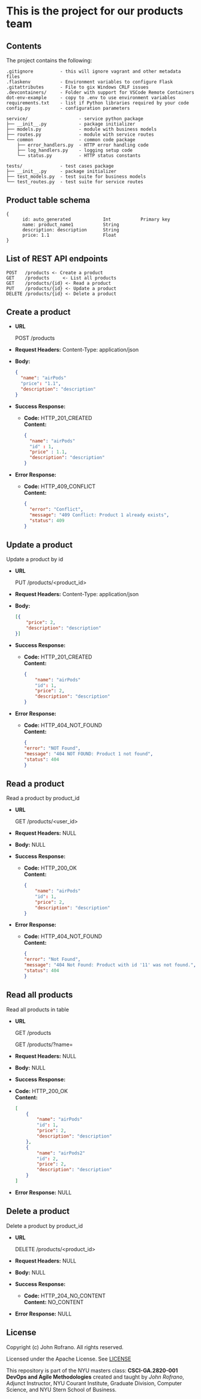 # This is the project for our products team

## Contents

The project contains the following:

```text
.gitignore          - this will ignore vagrant and other metadata files
.flaskenv           - Environment variables to configure Flask
.gitattributes      - File to gix Windows CRLF issues
.devcontainers/     - Folder with support for VSCode Remote Containers
dot-env-example     - copy to .env to use environment variables
requirements.txt    - list if Python libraries required by your code
config.py           - configuration parameters

service/                   - service python package
├── __init__.py            - package initializer
├── models.py              - module with business models
├── routes.py              - module with service routes
└── common                 - common code package
    ├── error_handlers.py  - HTTP error handling code
    ├── log_handlers.py    - logging setup code
    └── status.py          - HTTP status constants

tests/              - test cases package
├── __init__.py     - package initializer
├── test_models.py  - test suite for business models
└── test_routes.py  - test suite for service routes
```

## Product table schema
```
{
      id: auto_generated            Int           Primary key
      name: product_name1           String
      description: description      String
      price: 1.1                    Float
}
```

**List of REST API endpoints**
----
```
POST   /products <- Create a product
GET    /products     <- List all products
GET    /products/{id} <- Read a product 
PUT    /products/{id} <- Update a product
DELETE /products/{id} <- Delete a product
```

**Create a product**
----

* **URL**

  POST /products

* **Request Headers:**
Content-Type: application/json
* **Body:**

  ```json
  {
    "name": "airPods"
    "price": "1.1",
    "description": "description"
  }
  ```
 
* **Success Response:**

  * **Code:** HTTP_201_CREATED <br />
    **Content:** 
    ```json
    { 
      "name": "airPods"
      "id" : 1, 
      "price" : 1.1, 
      "description": "description" 
    }
    ```

* **Error Response:**

  * **Code:** HTTP_409_CONFLICT <br />
    **Content:** 
    ```json
    {
      "error": "Conflict",
      "message": "409 Conflict: Product 1 already exists",
      "status": 409
    }
    ```


**Update a product**
----
  Update a product by id

* **URL**

  PUT /products/<product_id>

* **Request Headers:**
Content-Type: application/json
* **Body:**

  ```json
  [{
      "price": 2,
      "description": "description"
  }]
  ```
 
* **Success Response:**

  * **Code:** HTTP_201_CREATED <br />
    **Content:** 
    ```json
    {
        "name": "airPods"
        "id": 1,
        "price": 2,
        "description": "description"
    }
    ```

* **Error Response:**

  * **Code:** HTTP_404_NOT_FOUND <br />
    **Content:** 
    ```json
    {
    "error": "NOT Found",
    "message": "404 NOT FOUND: Product 1 not found",
    "status": 404
    }
    ```

**Read a product**
----
  Read a product by product_id

* **URL**

  GET /products/<user_id>

* **Request Headers:**
NULL
* **Body:**
NULL
 
* **Success Response:**

  * **Code:** HTTP_200_OK <br />
    **Content:** 
    ```json
    {
        "name": "airPods"
        "id": 1,
        "price": 2,
        "description": "description"
    }
    ```

* **Error Response:**

  * **Code:** HTTP_404_NOT_FOUND <br />
    **Content:** 
    ```json
    {
    "error": "Not Found",
    "message": "404 Not Found: Product with id '11' was not found.",
    "status": 404
    }
    ```

**Read all products**
----
  Read all products in table

* **URL**

  GET /products
  
  GET /products/?name=

* **Request Headers:**
NULL
* **Body:**
NULL
 
* **Success Response:**
* **Code:** HTTP_200_OK <br />
    **Content:** 
    ```json
    [
        {
            "name": "airPods"
            "id": 1,
            "price": 2,
            "description": "description"
        },
        {
            "name": "airPods2"
            "id": 2,
            "price": 2,
            "description": "description"
        }
    ]
    ```
    

* **Error Response:**
NULL

**Delete a product**
----
  Delete a product by product_id

* **URL**
    
    DELETE /products/<product_id>

* **Request Headers:**
NULL
* **Body:**
NULL
 
* **Success Response:**

  * **Code:** HTTP_204_NO_CONTENT <br />
    **Content:** 
    NO_CONTENT

* **Error Response:**
NULL

## License

Copyright (c) John Rofrano. All rights reserved.

Licensed under the Apache License. See [LICENSE](LICENSE)

This repository is part of the NYU masters class: **CSCI-GA.2820-001 DevOps and Agile Methodologies** created and taught by *John Rofrano*, Adjunct Instructor, NYU Courant Institute, Graduate Division, Computer Science, and NYU Stern School of Business.
